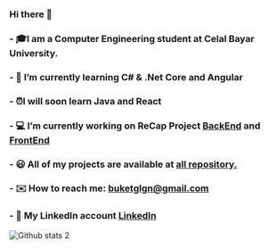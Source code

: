 ### Hi there 👋

###  - 🎓I am a Computer Engineering student at Celal Bayar University.
###  - 🌟  I’m currently learning C# & .Net Core and Angular
###  - ⏰I will soon learn Java and React
###  - 💻 I’m currently working on ReCap Project [BackEnd](https://github.com/buketglgn/ReCapProject) and [FrontEnd](https://github.com/buketglgn/recap-FrontEnd)
###  - 😃 All of my projects are available at [all repository.](https://github.com/buketglgn?tab=repositories)
###  - ✉️ How to reach me: buketglgn@gmail.com
###  - 🔗 My LinkedIn account [LinkedIn](https://www.linkedin.com/in/buket-g%C3%BClg%C3%BCn-3086aa1ba/)


![Github stats 2](https://github-readme-stats.vercel.app/api?username=buketglgn&show_icons=true&theme=radical)



